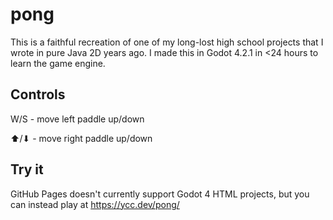# pong

This is a faithful recreation of one of my long-lost high school projects that I wrote in pure Java 2D years ago. I made this in Godot 4.2.1 in <24 hours to learn the game engine.

## Controls
W/S - move left paddle up/down

⬆/⬇ - move right paddle up/down

## Try it
GitHub Pages doesn't currently support Godot 4 HTML projects, but you can instead play at https://ycc.dev/pong/

